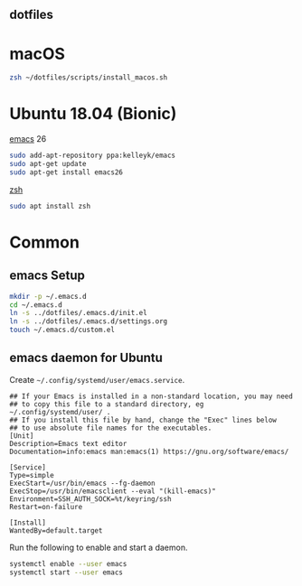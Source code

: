 dotfiles
--------

macOS
=====

```bash
zsh ~/dotfiles/scripts/install_macos.sh
```

Ubuntu 18.04 (Bionic)
=====================

[emacs](https://www.gnu.org/software/emacs/) 26

```bash
sudo add-apt-repository ppa:kelleyk/emacs
sudo apt-get update
sudo apt-get install emacs26
```

[zsh](http://zsh.sourceforge.net)

```bash
sudo apt install zsh
```

Common
======

emacs Setup
-----------
```bash
mkdir -p ~/.emacs.d
cd ~/.emacs.d
ln -s ../dotfiles/.emacs.d/init.el
ln -s ../dotfiles/.emacs.d/settings.org
touch ~/.emacs.d/custom.el
```

emacs daemon for Ubuntu
-----------------------

Create `~/.config/systemd/user/emacs.service`.
```
## If your Emacs is installed in a non-standard location, you may need
## to copy this file to a standard directory, eg ~/.config/systemd/user/ .
## If you install this file by hand, change the "Exec" lines below
## to use absolute file names for the executables.
[Unit]
Description=Emacs text editor
Documentation=info:emacs man:emacs(1) https://gnu.org/software/emacs/

[Service]
Type=simple
ExecStart=/usr/bin/emacs --fg-daemon
ExecStop=/usr/bin/emacsclient --eval "(kill-emacs)"
Environment=SSH_AUTH_SOCK=%t/keyring/ssh
Restart=on-failure

[Install]
WantedBy=default.target
```

Run the following to enable and start a daemon.
```bash
systemctl enable --user emacs
systemctl start --user emacs
```

